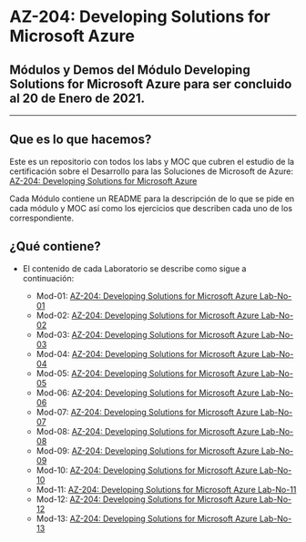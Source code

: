 # AZ-204: Developing Solutions for Microsoft Azure

## Módulos y Demos del Módulo Developing Solutions for Microsoft Azure para ser concluido al 20 de Enero de 2021. 

---

## Que es lo que hacemos?

Este es un repositorio con todos los labs y MOC que cubren el estudio de la certificación sobre el Desarrollo para las Soluciones de Microsoft de Azure:  [AZ-204: Developing Solutions for Microsoft Azure](https://github.com/MicrosoftLearning/AZ-204-DevelopingSolutionsforMicrosoftAzure)

Cada Módulo contiene un README para la descripción de lo que se pide en cada módulo y MOC así como los ejercicios que describen cada uno de los correspondiente.


## ¿Qué contiene?

- El contenido de cada Laboratorio se describe como sigue a continuación:

    - Mod-01: [AZ-204: Developing Solutions for Microsoft Azure Lab-No-01](./Mod-01/README.md)
    - Mod-02: [AZ-204: Developing Solutions for Microsoft Azure Lab-No-02](./Mod-02/README.md)
    - Mod-03: [AZ-204: Developing Solutions for Microsoft Azure Lab-No-03](./Mod-03/README.md)
    - Mod-04: [AZ-204: Developing Solutions for Microsoft Azure Lab-No-04](./Mod-04/README.md)
    - Mod-05: [AZ-204: Developing Solutions for Microsoft Azure Lab-No-05](./Mod-05/README.md)
    - Mod-06: [AZ-204: Developing Solutions for Microsoft Azure Lab-No-06](./Mod-06/README.md)
    - Mod-07: [AZ-204: Developing Solutions for Microsoft Azure Lab-No-07](./Mod-07/README.md)
    - Mod-08: [AZ-204: Developing Solutions for Microsoft Azure Lab-No-08](./Mod-08/README.md)
    - Mod-09: [AZ-204: Developing Solutions for Microsoft Azure Lab-No-09](./Mod-09/README.md)
    - Mod-10: [AZ-204: Developing Solutions for Microsoft Azure Lab-No-10](./Mod-10/README.md)
    - Mod-11: [AZ-204: Developing Solutions for Microsoft Azure Lab-No-11](./Mod-11/README.md)
    - Mod-12: [AZ-204: Developing Solutions for Microsoft Azure Lab-No-12](./Mod-12/README.md)
    - Mod-13: [AZ-204: Developing Solutions for Microsoft Azure Lab-No-13](./Mod-13/README.md)

